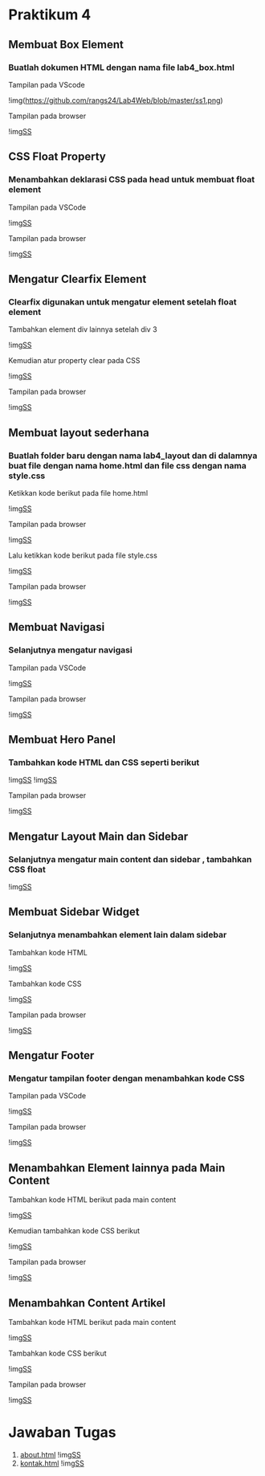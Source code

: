 # Praktikum 4
## Membuat Box Element
### Buatlah dokumen HTML dengan nama file lab4_box.html

Tampilan pada VScode

!img(https://github.com/rangs24/Lab4Web/blob/master/ss1.png)

Tampilan pada browser

!img[SS](https://github.com/rangs24/Lab4Web/blob/master/ss2.png)

## CSS Float Property
### Menambahkan deklarasi CSS pada head untuk membuat float element

Tampilan pada VSCode

!img[SS](https://github.com/rangs24/Lab4Web/blob/master/ss3.png)

Tampilan pada browser 

!img[SS](https://github.com/rangs24/Lab4Web/blob/master/ss4.png)

## Mengatur Clearfix Element
### Clearfix digunakan untuk mengatur element setelah float element

Tambahkan element div lainnya setelah div 3 

!img[SS](https://github.com/rangs24/Lab4Web/blob/master/ss5.png)

Kemudian atur property clear pada CSS

!img[SS](https://github.com/rangs24/Lab4Web/blob/master/ss6.png)

Tampilan pada browser

!img[SS](https://github.com/rangs24/Lab4Web/blob/master/ss7.png)

## Membuat layout sederhana
### Buatlah folder baru dengan nama lab4_layout dan di dalamnya buat file dengan nama home.html dan file css dengan nama style.css

Ketikkan kode berikut pada file home.html

!img[SS](https://github.com/rangs24/Lab4Web/blob/master/ss8.png)

Tampilan pada browser 

!img[SS](https://github.com/rangs24/Lab4Web/blob/master/ss9.png)

Lalu ketikkan kode berikut pada file style.css

!img[SS](https://github.com/rangs24/Lab4Web/blob/master/ss10.png)

Tampilan pada browser

!img[SS](https://github.com/rangs24/Lab4Web/blob/master/ss11.png)

## Membuat Navigasi
### Selanjutnya mengatur navigasi

Tampilan pada VSCode

!img[SS](https://github.com/rangs24/Lab4Web/blob/master/ss12.png)

Tampilan pada browser

!img[SS](https://github.com/rangs24/Lab4Web/blob/master/ss13.png)

## Membuat Hero Panel
### Tambahkan kode HTML dan CSS seperti berikut

!img[SS](https://github.com/rangs24/Lab4Web/blob/master/ss14.png)
!img[SS](https://github.com/rangs24/Lab4Web/blob/master/ss15.png)

Tampilan pada browser

!img[SS](https://github.com/rangs24/Lab4Web/blob/master/ss16.png)

## Mengatur Layout Main dan Sidebar
### Selanjutnya mengatur main content dan sidebar , tambahkan CSS float

!img[SS](https://github.com/rangs24/Lab4Web/blob/master/ss17.png)

## Membuat Sidebar Widget
### Selanjutnya menambahkan element lain dalam sidebar

Tambahkan kode HTML

!img[SS](https://github.com/rangs24/Lab4Web/blob/master/ss18.png)

Tambahkan kode CSS

!img[SS](https://github.com/rangs24/Lab4Web/blob/master/ss19.png)

Tampilan pada browser

!img[SS](https://github.com/rangs24/Lab4Web/blob/master/ss20.png)

## Mengatur Footer
### Mengatur tampilan footer dengan menambahkan kode CSS

Tampilan pada VSCode

!img[SS](https://github.com/rangs24/Lab4Web/blob/master/ss21.png)

Tampilan pada browser

!img[SS](https://github.com/rangs24/Lab4Web/blob/master/ss22.png)

## Menambahkan Element lainnya pada Main Content

Tambahkan kode HTML berikut pada main content

!img[SS](https://github.com/rangs24/Lab4Web/blob/master/ss23.png)

Kemudian tambahkan kode CSS berikut

!img[SS](https://github.com/rangs24/Lab4Web/blob/master/ss24.png)

Tampilan pada browser

!img[SS](https://github.com/rangs24/Lab4Web/blob/master/ss25.png)

## Menambahkan Content Artikel

Tambahkan kode HTML berikut pada main content

!img[SS](https://github.com/rangs24/Lab4Web/blob/master/ss26.png)

Tambahkan kode CSS berikut

!img[SS](https://github.com/rangs24/Lab4Web/blob/master/ss27.png)

Tampilan pada browser 

!img[SS](https://github.com/rangs24/Lab4Web/blob/master/ss28.png)

# Jawaban Tugas
1. [about.html](https://github.com/rangs24/Lab4Web/blob/master/lab4_layout/about.html)
!img[SS](https://github.com/rangs24/Lab4Web/blob/master/ss29.png)
2. [kontak.html](https://github.com/rangs24/Lab4Web/blob/master/lab4_layout/kontak.html)
!img[SS](https://github.com/rangs24/Lab4Web/blob/master/ss30.png)
